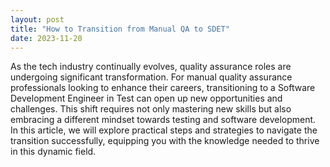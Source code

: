 ```yaml
---
layout: post
title: "How to Transition from Manual QA to SDET"
date: 2023-11-20
---
```


As the tech industry continually evolves, quality assurance roles are undergoing significant transformation. For manual quality assurance professionals looking to enhance their careers, transitioning to a Software Development Engineer in Test can open up new opportunities and challenges. This shift requires not only mastering new skills but also embracing a different mindset towards testing and software development. In this article, we will explore practical steps and strategies to navigate the transition successfully, equipping you with the knowledge needed to thrive in this dynamic field.
